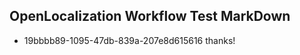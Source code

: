 ## OpenLocalization Workflow Test MarkDown
* 19bbbb89-1095-47db-839a-207e8d615616 thanks!

<!--HONumber=Aug16_HO3-->


